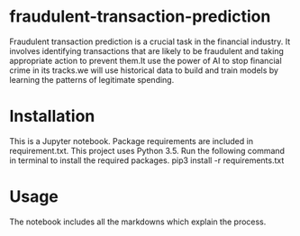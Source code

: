 # fraudulent-transaction-prediction
Fraudulent transaction prediction is a crucial task in the financial industry. It involves identifying transactions that are likely to be fraudulent and taking appropriate action to prevent them.It use the power of AI to stop financial crime in its tracks.we will use historical data to build and train models by learning the patterns of legitimate spending.
# Installation
This is a Jupyter notebook. Package requirements are included in requirement.txt. This project uses Python 3.5. Run the following command in terminal to install the required packages. pip3 install -r requirements.txt
# Usage
The notebook includes all the markdowns which explain the process.
